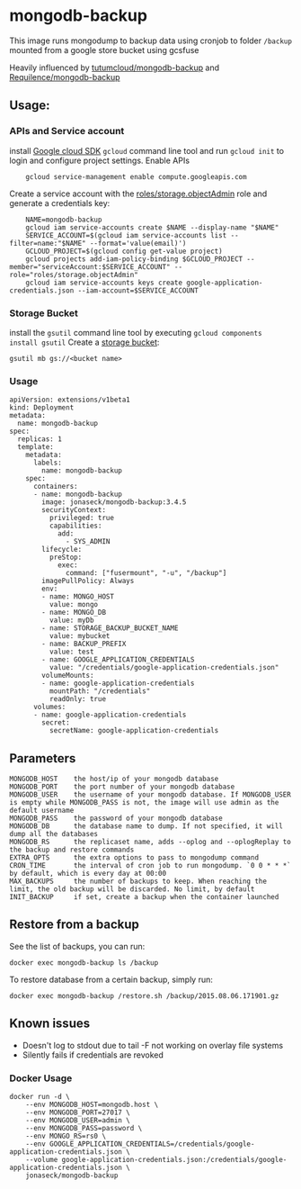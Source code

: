 # mongodb-backup

This image runs mongodump to backup data using cronjob to folder `/backup` mounted from a google store bucket using gcsfuse

Heavily influenced by [tutumcloud/mongodb-backup](github.com/tutumcloud/mongodb-backup) and [Requilence/mongodb-backup](github.com/Requilence/mongodb-backup)

## Usage:
### APIs and Service account
install [Google cloud SDK](https://cloud.google.com/sdk/) `gcloud` command line tool and run `gcloud init` to login and configure project settings.
Enable APIs

        gcloud service-management enable compute.googleapis.com

Create a service account with the [roles/storage.objectAdmin](https://cloud.google.com/storage/docs/access-control/iam-roles) role and generate a credentials key:

        NAME=mongodb-backup
        gcloud iam service-accounts create $NAME --display-name "$NAME"
        SERVICE_ACCOUNT=$(gcloud iam service-accounts list --filter=name:"$NAME" --format='value(email)')
        GCLOUD_PROJECT=$(gcloud config get-value project)
        gcloud projects add-iam-policy-binding $GCLOUD_PROJECT --member="serviceAccount:$SERVICE_ACCOUNT" --role="roles/storage.objectAdmin"
        gcloud iam service-accounts keys create google-application-credentials.json --iam-account=$SERVICE_ACCOUNT
### Storage Bucket
install the `gsutil` command line tool by executing `gcloud components install gsutil`
Create a [storage bucket](https://cloud.google.com/storage/docs/creating-buckets#storage-create-bucket-gsutil):

    gsutil mb gs://<bucket name>

### Usage

    apiVersion: extensions/v1beta1
    kind: Deployment
    metadata:
      name: mongodb-backup
    spec:
      replicas: 1
      template:
        metadata:
          labels:
            name: mongodb-backup
        spec:
          containers:
          - name: mongodb-backup
            image: jonaseck/mongodb-backup:3.4.5
            securityContext:
              privileged: true
              capabilities:
                add:
                  - SYS_ADMIN
            lifecycle:
              preStop:
                exec:
                  command: ["fusermount", "-u", "/backup"]
            imagePullPolicy: Always
            env:
            - name: MONGO_HOST
              value: mongo
            - name: MONGO_DB
              value: myDb
            - name: STORAGE_BACKUP_BUCKET_NAME
              value: mybucket
            - name: BACKUP_PREFIX
              value: test
            - name: GOOGLE_APPLICATION_CREDENTIALS
              value: "/credentials/google-application-credentials.json"
            volumeMounts:
            - name: google-application-credentials
              mountPath: "/credentials"
              readOnly: true
          volumes:
          - name: google-application-credentials
            secret:
              secretName: google-application-credentials

## Parameters

    MONGODB_HOST    the host/ip of your mongodb database
    MONGODB_PORT    the port number of your mongodb database
    MONGODB_USER    the username of your mongodb database. If MONGODB_USER is empty while MONGODB_PASS is not, the image will use admin as the default username
    MONGODB_PASS    the password of your mongodb database
    MONGODB_DB      the database name to dump. If not specified, it will dump all the databases
    MONGODB_RS      the replicaset name, adds --oplog and --oplogReplay to the backup and restore commands
    EXTRA_OPTS      the extra options to pass to mongodump command
    CRON_TIME       the interval of cron job to run mongodump. `0 0 * * *` by default, which is every day at 00:00
    MAX_BACKUPS     the number of backups to keep. When reaching the limit, the old backup will be discarded. No limit, by default
    INIT_BACKUP     if set, create a backup when the container launched

## Restore from a backup

See the list of backups, you can run:

    docker exec mongodb-backup ls /backup

To restore database from a certain backup, simply run:

    docker exec mongodb-backup /restore.sh /backup/2015.08.06.171901.gz

## Known issues
* Doesn't log to stdout due to tail -F not working on overlay file systems
* Silently fails if credentials are revoked

### Docker Usage
    docker run -d \
        --env MONGODB_HOST=mongodb.host \
        --env MONGODB_PORT=27017 \
        --env MONGODB_USER=admin \
        --env MONGODB_PASS=password \
        --env MONGO_RS=rs0 \
        --env GOOGLE_APPLICATION_CREDENTIALS=/credentials/google-application-credentials.json \
        --volume google-application-credentials.json:/credentials/google-application-credentials.json \
        jonaseck/mongodb-backup
